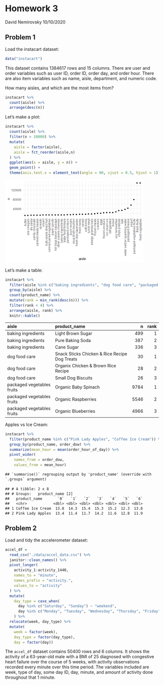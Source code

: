 Homework 3
================
David Nemirovsky
10/10/2020

## Problem 1

Load the instacart dataset:

``` r
data("instacart")
```

This dataset contains 1384617 rows and 15 columns. There are user and
order variables such as user ID, order ID, order day, and order hour.
There are also item variables such as name, aisle, department, and
numeric code.

How many aisles, and which are the most items from?

``` r
instacart %>% 
  count(aisle) %>% 
  arrange(desc(n))
```

Let’s make a plot:

``` r
instacart %>% 
  count(aisle) %>% 
  filter(n > 10000) %>% 
  mutate(
    aisle = factor(aisle),
    aisle = fct_reorder(aisle,n)
  ) %>% 
  ggplot(aes(x = aisle, y = n)) +
  geom_point() +
  theme(axis.text.x = element_text(angle = 90, vjust = 0.5, hjust = 1))
```

<img src="p8105_hw3_dn2501_files/figure-gfm/ggplot of items ordered in each aisle-1.png" width="90%" />

Let’s make a table:

``` r
instacart %>% 
  filter(aisle %in% c("baking ingredients", "dog food care", "packaged vegetables fruits")) %>% 
  group_by(aisle) %>% 
  count(product_name) %>% 
  mutate(rank = min_rank(desc(n))) %>% 
  filter(rank < 4) %>% 
  arrange(aisle, rank) %>% 
  knitr::kable()
```

| aisle                      | product\_name                                 |    n | rank |
| :------------------------- | :-------------------------------------------- | ---: | ---: |
| baking ingredients         | Light Brown Sugar                             |  499 |    1 |
| baking ingredients         | Pure Baking Soda                              |  387 |    2 |
| baking ingredients         | Cane Sugar                                    |  336 |    3 |
| dog food care              | Snack Sticks Chicken & Rice Recipe Dog Treats |   30 |    1 |
| dog food care              | Organix Chicken & Brown Rice Recipe           |   28 |    2 |
| dog food care              | Small Dog Biscuits                            |   26 |    3 |
| packaged vegetables fruits | Organic Baby Spinach                          | 9784 |    1 |
| packaged vegetables fruits | Organic Raspberries                           | 5546 |    2 |
| packaged vegetables fruits | Organic Blueberries                           | 4966 |    3 |

Apples vs Ice Cream:

``` r
instacart %>% 
  filter(product_name %in% c("Pink Lady Apples", "Coffee Ice Cream")) %>% 
  group_by(product_name, order_dow) %>% 
  summarize(mean_hour = mean(order_hour_of_day)) %>% 
  pivot_wider(
    names_from = order_dow,
    values_from = mean_hour)
```

    ## `summarise()` regrouping output by 'product_name' (override with `.groups` argument)

    ## # A tibble: 2 x 8
    ## # Groups:   product_name [2]
    ##   product_name       `0`   `1`   `2`   `3`   `4`   `5`   `6`
    ##   <chr>            <dbl> <dbl> <dbl> <dbl> <dbl> <dbl> <dbl>
    ## 1 Coffee Ice Cream  13.8  14.3  15.4  15.3  15.2  12.3  13.8
    ## 2 Pink Lady Apples  13.4  11.4  11.7  14.2  11.6  12.8  11.9

## Problem 2

Load and tidy the accelerometer dataset:

``` r
accel_df = 
  read_csv("./data/accel_data.csv") %>% 
  janitor::clean_names() %>% 
  pivot_longer(
    activity_1:activity_1440,
    names_to = "minute", 
    names_prefix = "activity.", 
    values_to = "activity"
  ) %>% 
  mutate(
    day_type = case_when(
      day %in% c("Saturday", "Sunday") ~ "weekend",
      day %in% c("Monday", "Tuesday", "Wednesday", "Thursday", "Friday") ~ "weekday")
    ) %>% 
  relocate(week, day_type) %>% 
  mutate(
    week = factor(week), 
    day_type = factor(day_type), 
    day = factor(day))
```

The `accel_df` dataset contains 50400 rows and 6 columns. It shows the
activity of a 63-year-old male with a BMI of 25 diagnosed with
congestive heart failure over the course of 5 weeks, with activity
observations recorded every minute over this time period. The variables
included are week, type of day, some day ID, day, minute, and amount of
activity done throughout that 1 minute.
